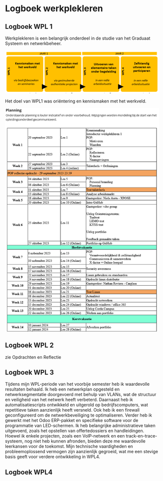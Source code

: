 # Logboek werkplekleren

## Logboek WPL 1

Werkplekleren is een belangrijk onderdeel in de studie van het Graduaat Systeem en netwerkbeheer.

![logboek1!](../images/Planning_WPL1.png) 

Het doel van WPL1 was oriëntering en kennismaken met het werkveld.

![planning!](../images/PLANNINGWPL.png) 

## Logboek WPL 2

zie Opdrachten en Reflectie

## Logboek WPL 3

Tijdens mijn WPL-periode van het voorbije semester heb ik waardevolle resultaten behaald. Ik heb een netwerkplan opgesteld en netwerksegmentatie doorgevoerd met behulp van VLANs, wat de structuur en veiligheid van het netwerk heeft verbeterd. Daarnaast heb ik automatisatiescripts ontwikkeld en uitgerold op bedrijfscomputers, wat repetitieve taken aanzienlijk heeft versneld. Ook heb ik een firewall geconfigureerd om de netwerkbeveiliging te optimaliseren. Verder heb ik gewerkt met het Odoo ERP-pakket en specifieke software voor de programmatie van LED-schermen. Ik heb belangrijke administratieve taken uitgevoerd, zoals het opstellen van offertedossiers en handleidingen. Hoewel ik enkele projecten, zoals een VoIP-netwerk en een track-en-trace-systeem, nog niet heb kunnen afronden, bieden deze me waardevolle leerkansen voor de toekomst. Mijn technische vaardigheden en probleemoplossend vermogen zijn aanzienlijk gegroeid, wat me een stevige basis geeft voor verdere ontwikkeling in WPL4.

## Logboek WPL4
